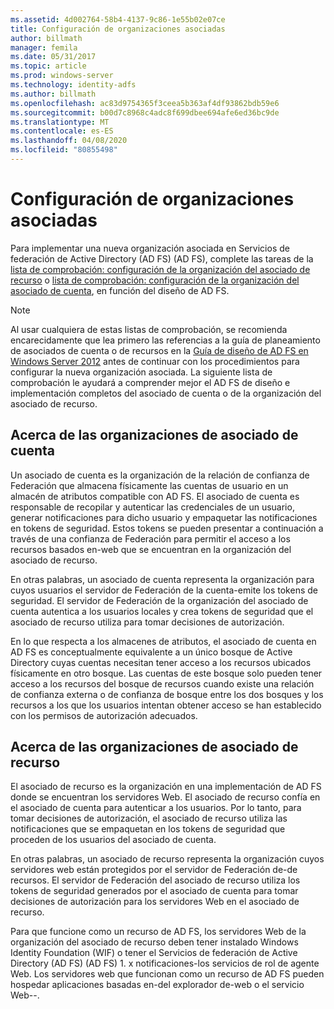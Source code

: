 ```yaml
---
ms.assetid: 4d002764-58b4-4137-9c86-1e55b02e07ce
title: Configuración de organizaciones asociadas
author: billmath
manager: femila
ms.date: 05/31/2017
ms.topic: article
ms.prod: windows-server
ms.technology: identity-adfs
ms.author: billmath
ms.openlocfilehash: ac83d9754365f3ceea5b363af4df93862bdb59e6
ms.sourcegitcommit: b00d7c8968c4adc8f699dbee694afe6ed36bc9de
ms.translationtype: MT
ms.contentlocale: es-ES
ms.lasthandoff: 04/08/2020
ms.locfileid: "80855498"
---
```

# <a name="configuring-partner-organizations"></a>Configuración de organizaciones asociadas

Para implementar una nueva organización asociada en Servicios de federación de Active Directory (AD FS) \(AD FS\), complete las tareas de la [lista de comprobación: configuración de la organización del asociado de recurso](Checklist--Configuring-the-Resource-Partner-Organization.md) o [lista de comprobación: configuración de la organización del asociado de cuenta](Checklist--Configuring-the-Account-Partner-Organization.md), en función del diseño de AD FS.  
  
> [!NOTE]  
> Al usar cualquiera de estas listas de comprobación, se recomienda encarecidamente que lea primero las referencias a la guía de planeamiento de asociados de cuenta o de recursos en la [Guía de diseño de AD FS en Windows Server 2012](https://technet.microsoft.com/library/dd807036.aspx) antes de continuar con los procedimientos para configurar la nueva organización asociada. La siguiente lista de comprobación le ayudará a comprender mejor el AD FS de diseño e implementación completos del asociado de cuenta o de la organización del asociado de recurso.  
  
## <a name="about-account-partner-organizations"></a>Acerca de las organizaciones de asociado de cuenta  
Un asociado de cuenta es la organización de la relación de confianza de Federación que almacena físicamente las cuentas de usuario en un almacén de atributos compatible con AD FS. El asociado de cuenta es responsable de recopilar y autenticar las credenciales de un usuario, generar notificaciones para dicho usuario y empaquetar las notificaciones en tokens de seguridad. Estos tokens se pueden presentar a continuación a través de una confianza de Federación para permitir el acceso a los recursos basados en\-web que se encuentran en la organización del asociado de recurso.  
  
En otras palabras, un asociado de cuenta representa la organización para cuyos usuarios el servidor de Federación de la cuenta\-emite los tokens de seguridad. El servidor de Federación de la organización del asociado de cuenta autentica a los usuarios locales y crea tokens de seguridad que el asociado de recurso utiliza para tomar decisiones de autorización.  
  
En lo que respecta a los almacenes de atributos, el asociado de cuenta en AD FS es conceptualmente equivalente a un único bosque de Active Directory cuyas cuentas necesitan tener acceso a los recursos ubicados físicamente en otro bosque. Las cuentas de este bosque solo pueden tener acceso a los recursos del bosque de recursos cuando existe una relación de confianza externa o de confianza de bosque entre los dos bosques y los recursos a los que los usuarios intentan obtener acceso se han establecido con los permisos de autorización adecuados.  
  
## <a name="about-resource-partner-organizations"></a>Acerca de las organizaciones de asociado de recurso  
El asociado de recurso es la organización en una implementación de AD FS donde se encuentran los servidores Web. El asociado de recurso confía en el asociado de cuenta para autenticar a los usuarios. Por lo tanto, para tomar decisiones de autorización, el asociado de recurso utiliza las notificaciones que se empaquetan en los tokens de seguridad que proceden de los usuarios del asociado de cuenta.  
  
En otras palabras, un asociado de recurso representa la organización cuyos servidores web están protegidos por el servidor de Federación de\-de recursos. El servidor de Federación del asociado de recurso utiliza los tokens de seguridad generados por el asociado de cuenta para tomar decisiones de autorización para los servidores Web en el asociado de recurso.  
  
Para que funcione como un recurso de AD FS, los servidores Web de la organización del asociado de recurso deben tener instalado Windows Identity Foundation \(WIF\) o tener el Servicios de federación de Active Directory (AD FS) \(AD FS\) 1. x notificaciones\-los servicios de rol de agente Web. Los servidores web que funcionan como un recurso de AD FS pueden hospedar aplicaciones basadas en\-del explorador de\-web o el servicio Web\-\-.  
